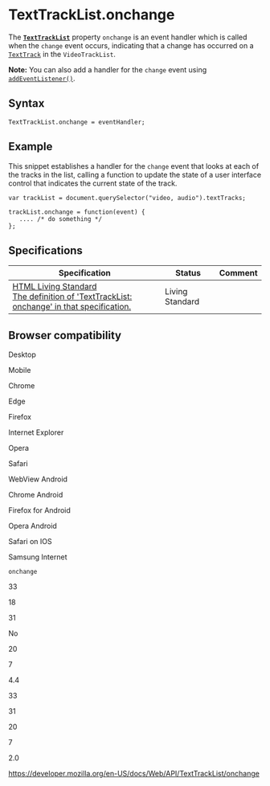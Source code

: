 TextTrackList.onchange
======================

The **[`TextTrackList`](../texttracklist)** property `onchange` is an event handler which is called when the `change` event occurs, indicating that a change has occurred on a [`TextTrack`](../texttrack) in the `VideoTrackList`.

**Note:** You can also add a handler for the `change` event using [`addEventListener()`](../eventtarget/addeventlistener).

Syntax
------

    TextTrackList.onchange = eventHandler;

Example
-------

This snippet establishes a handler for the `change` event that looks at each of the tracks in the list, calling a function to update the state of a user interface control that indicates the current state of the track.

    var trackList = document.querySelector("video, audio").textTracks;

    trackList.onchange = function(event) {
       .... /* do something */
    };

Specifications
--------------

<table><thead><tr class="header"><th>Specification</th><th>Status</th><th>Comment</th></tr></thead><tbody><tr class="odd"><td><a href="https://html.spec.whatwg.org/multipage/#handler-tracklist-onchange">HTML Living Standard<br />
<span class="small">The definition of 'TextTrackList: onchange' in that specification.</span></a></td><td><span class="spec-living">Living Standard</span></td><td></td></tr></tbody></table>

Browser compatibility
---------------------

Desktop

Mobile

Chrome

Edge

Firefox

Internet Explorer

Opera

Safari

WebView Android

Chrome Android

Firefox for Android

Opera Android

Safari on IOS

Samsung Internet

`onchange`

33

18

31

No

20

7

4.4

33

31

20

7

2.0

<a href="https://developer.mozilla.org/en-US/docs/Web/API/TextTrackList/onchange" class="_attribution-link">https://developer.mozilla.org/en-US/docs/Web/API/TextTrackList/onchange</a>
